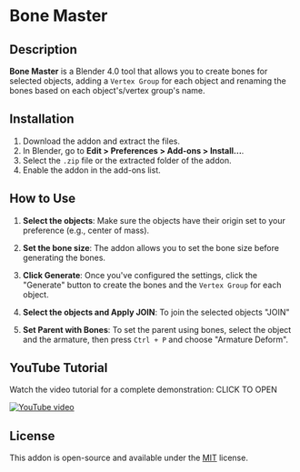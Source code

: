 # Bone Master

## Description

**Bone Master** is a Blender 4.0 tool that allows you to create bones for selected objects, adding a `Vertex Group` for each object and renaming the bones based on each object's/vertex group's name.

## Installation
1. Download the addon and extract the files.
2. In Blender, go to **Edit > Preferences > Add-ons > Install...**.
3. Select the `.zip` file or the extracted folder of the addon.
4. Enable the addon in the add-ons list.

## How to Use

1. **Select the objects**: Make sure the objects have their origin set to your preference (e.g., center of mass).

2. **Set the bone size**: The addon allows you to set the bone size before generating the bones.

3. **Click Generate**: Once you've configured the settings, click the "Generate" button to create the bones and the `Vertex Group` for each object.

4. **Select the objects and Apply JOIN**: To join the selected objects "JOIN" 

5. **Set Parent with Bones**: To set the parent using bones, select the object and the armature, then press `Ctrl + P` and choose "Armature Deform".

## YouTube Tutorial

Watch the video tutorial for a complete demonstration: CLICK TO OPEN

[![YouTube video](https://img.youtube.com/vi/RDp8VPgMPks/0.jpg)](https://www.youtube.com/watch?v=RDp8VPgMPks)


## License

This addon is open-source and available under the [MIT](LICENSE) license.
